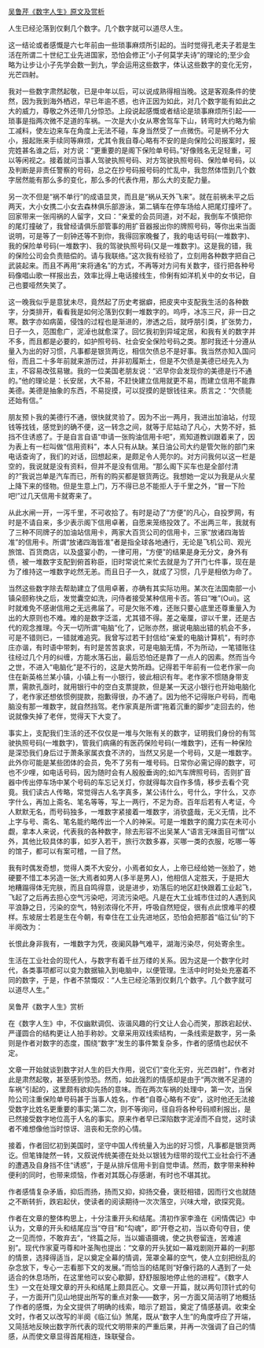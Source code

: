 [吴鲁芹《数字人生》原文及赏析](https://www.vrrw.net/wx/8776.html)

人生已经沦落到仅剩几个数字。几个数字就可以道尽人生。

这一结论或者感慨是六七年前由一些琐事麻烦所引起的。当时觉得孔老夫子若是生活在所谓二十世纪工业先进国家，恐怕会修正“小子何莫学夫诗”的理论的;至少会略为让步让小子先学会数一到九，学会运用这些数字，体认这些数字的变化无穷，光芒四射。

我对一些数字肃然起敬，已是中年以后，可以说成熟得相当晚。这是客观条件的使然，因为我到海外栖迟，早已年逾不惑，也许正因为如此，对几个数字能有如此之大的威力，尊敬之外还带几分惊恐。上段说起感慨或者结论是琐事麻烦所引起——琐事是指两次微不足道的车祸。一次是大小女从寒舍驾车下山，转弯时大约略为偷工减料，使左边来车在角度上无法不碰，车身当然受了一点微伤。可是祸不分大小，报起账来手续同等麻烦，尤其令我自尊心略有不安的是向保险公司报案时，报完姓甚名谁之后，对方说：“更重要的是阁下保险单号码。”好像贱名无足轻重，可以等闲视之。接着就问当事人驾驶执照号码、对方驾驶执照号码、保险单号码，以及判断是非责任警察的号码，总之在抄号码报号码的忙乱中，我忽然体悟到几个数字居然能有那么多的变化，那么多的代表作用，那么大的支配力量。



另一次不但是“祸不单行”的成语显灵，而且是“祸从天外飞来”。就在前祸未平之后两天，大小女携二小女去森林俱乐部游泳，第二辆车在停车场给人把尾灯撞坏了。回家带来一张闯祸的人留字，文曰：“亲爱的会员同道，对不起，我倒车不慎把你的尾灯撞破了，我曾经请俱乐部管事的用扩音器报出你的牌照号码，等你出来当面说明，可是等了一刻钟还等不到你，我得回家晚餐了，我的电话号码(一堆数字)、我的保险单号码(一堆数字)、我的驾驶执照号码(又是一堆数字)。这是我的错，我的保险公司会负责赔偿的。请与我联络。”这次我有经验了，立刻用各种数字把自己武装起来。而且不再用“来将通名”的方式，不再等对方问有关数字，径行把各种号码像唱山歌一样报出去，效率比得上电话接线生，伶俐有如洋机关中的女书记，自己也要哑然失笑了。

这一晚我似乎是意犹未尽，竟然起了历史考据癖，把皮夹中支配我生活的各种数字，分类排开，看看我是如何沦落到仅剩一堆数字的。呜呼，冰冻三尺，非一日之寒。数字亦如病菌，侵蚀的过程也是渐进的，渗透之后，就呼朋引类，扩张势力，日子一久，范围愈广，泥淖也就愈深了。回忆我初到异域定居，和我有关的数字并不多，而且都是必要的，如护照号码、社会安全保险号码之类。那时我还十分遵从量入为出的好习惯，凡事都是银货两讫，相信欠债总不是好事。我当然亦知入国问俗，而且二十多年前就来游历过，并非初履斯土，但是不欠债是美德已经先入为主，不容易改弦易辙。我的一位美国老朋友说：“迟早你会发现你的美德是行不通的。”他的理论是：长安居，大不易，不赶快建立信用就更不易，而建立信用不能靠美德。美德是抽象的东西，不易捉摸，可以捉摸的是银钱往来。质言之：“欠债能还始有信。”

朋友预卜我的美德行不通，很快就灵验了。因为不出一两月，我进出加油站，付现钱等找钱，感觉到的确不便，这一转念之间，就等于尼姑动了凡心，大势不好，抵挡不住诱惑了。于是自言自语“申请一张购油信用卡吧”，焉知道教训跟着来了，因为表上有一栏叫做“信用资料”，本人只有从缺。某日油公司大约是管欠账的部门来电话查询了，我们的对话，回想起来，是颇足令人莞尔的。对方问我何以这一栏是空的，我说就是没有资料，但并不是没有信用。“那么阁下买车也是全部付清的?”我说岂单是汽车而已，所有的购买都是银货两讫。我想她一定以为我是从火星上降下来的怪物。但是生意上门，万不得已总不能拒人于千里之外，“冒一下险吧!”过几天信用卡就寄来了。

从此水闸一开，一泻千里，不可收拾了。有时是动了“方便”的凡心，自投罗网，有时是不请自来，多少表示阁下信用卓著，自愿来笼络投效了。不出两三年，我就有了三种不同牌子的加油站信用卡，两家大百货公司的信用卡，三家“放诸四海皆准”的信用卡。所谓“放诸四海皆准”者是指全球各地通行，无论是飞机公司、观光旅馆、百货商店，以及盛宴小酌，一律可用，“方便”的结果是身无分文，身外有债，被一堆数字支配到俯首称臣，旧时常说忙来忙去就是为了开门七件事，现在是为了维持这一堆数字屹然无恙。而且日子一久，就成了习惯，几乎是相依为命了。

当然这些数字除去帮助建立了信用卓著，亦确有其实际功用。某次在法国南部一小镇朵颐称快之后，发觉囊空如洗，问侍者接受某种信用卡否。答曰“唯”(Oui)。这时就难免不感谢信用之无远弗届了。可是欠账不难，还账只要心底里还尊重量入为出的大原则也不难。难的是数字泛滥，尤其错不得。差之毫厘，谬以千里，还是古代的观念推理。今天一切所谓“电脑”化了，记账亦然，据说电脑出错的机会不多，可是不错则已，一错就难追究。我曾写过若干封信给“亲爱的电脑计算机”，有时亦庄亦谐，有时语中带刺，有时是苦苦哀求，可是电脑无情，不为所动，一笔错账往往经过几个月的纠缠，方能水落石出，最后恐怕还是靠了一点人的因素。然而当今之世，不进入“电脑化”是不行的，这是大势所趋。记得若干年前有一位老作家一向住在新英格兰某小镇，小镇上有一小银行，彼此相识有年。老作家不惯随身带支票，需款孔亟时，就用银行中的空白支票提款，但是某一天这小银行也开始电脑化了，老作家还想依惯例提款，抱歉得很，办不通了。因为他不记得账户号码，而电脑没有那一堆数字，就自然挡驾。老作家真是所谓“拖着沉重的脚步”走回去的，他说就像失掉了老伴，觉得天下大变了。

事实上，支配我们生活的还不仅仅是一堆与欠账有关的数字，证明我们身份的有驾驶执照号码(一堆数字)，管我们病痛的有医药保险号码(一堆数字)，还有一种保险是深恐我们身后过于萧条家属衣食不济的，当然又另是一个号码，又是一堆数字。此外你可能是某些团体的会员，免不了另有一堆号码。日常你必需记得的数字，可也不少哩，如电话号码，因为随时会有人殷殷垂询的;如汽车牌照号码，否则扩音器中传出停车场中某个号码的车忘记关灯，你就得每次自作多情，移步去看个究竟。我们读古人传略，常觉得古人名字真多，某公讳什么，号什么，字什么，又亦字什么，再加上斋名、笔名等等，写上一两行，不足为奇。百年后若有人考证，今人默默无名，而号码独多，一堆数字紧接着一堆数字，消欤盛哉，无义无情，比不上字与号、斋名、笔名能约略传出一个人的神采。可是一堆数字的魔力实在未可小觑，拿本人来说，代表我的各种数字，除去形容不出吴某人“语言无味面目可憎”以外，其他比较具体的事，如岁入若干，旅行次数多寡，买哪一类的衣服，吃哪一等的馆子，都可以有案可稽，一目了然。

我有时偶发奇想，觉得人类不大安分，小焉者如女人，上帝已经给她一张脸了，她硬要不惜工本另造一张;大焉者如男人(多半是男人)，他相信人定胜天，于是把大地糟蹋得体无完肤，而且自鸣得意，说是进步，劝落后的地区赶快跟着工业起飞，飞起了之后再去担心空气污染吧，河流污染吧。凡是在大工业城市住过的人遇到风平浪静之日，污染的空气，特别浓得化不开，呼吸自然短促，很有点此恨难平的模样。东坡居士若是生在今朝，有幸住在工业先进地区，恐怕会把那首“临江仙”的下半阕改为：

长恨此身非我有，一堆数字为凭，夜阑风静气难平，湖海污染尽，何处寄余生。

生活在工业社会的现代人，与数字有着千丝万缕的关系。因为这是一个数字化时代，各类事项都可以变为数据输入到电脑中，以便管理。生活中时时处处充塞着不同的数字，于是，作者不禁慨叹：“人生已经沦落到仅剩几个数字。几个数字就可以道尽人生。”

吴鲁芹《数字人生》赏析

在《数字人生》中，不仅幽默调侃、诙谐风趣的行文让人会心而笑，那跌宕起伏、严谨圆合的结构更让人拍手称妙。文章采用双线索结构，一条线索是数字，另一条则是作者对数字的态度，围绕“数字”发生的事件繁复杂多，作者的感情也起伏不定。

文章一开始就谈到数字对人生的巨大作用，说它们“变化无穷，光芒四射”，作者对此是肃然起敬，甚至感到惊恐。然而，如此强烈的情感却是由于“两次微不足道的车祸”引起的，这里颇有欲抑先扬的意味。而在两次车祸的处理中，第一次，当保险公司注重保险单号码甚于当事人姓名，作者“自尊心略有不安”，这时他还无法接受数字比姓名更重要的事实;第二次，则不等询问，径自将各种号码顺利报出，是已然接受数字地位高于人名的事实。原来作者早已深陷数字泥淖而不自觉，这时读者不难想像他当时惊讶、沮丧和无奈的心情。

接着，作者回忆初到美国时，坚守中国人传统量入为出的好习惯，凡事都是银货两讫。但笔锋陡然一转，又叙说传统美德在处处以银钱为纽带的现代工业社会行不通的遭遇及自身挡不住“诱惑”，于是从排斥信用卡到自觉申请。然而，数字带来种种便利的同时，也带来烦恼，作者对其既心存感谢，有时也不堪其扰。

作者感情复杂矛盾，抑后而扬，扬而又抑，抑扬交叠，褒贬相错，因而行文也就随之不断转折，跌宕起伏，使读者的阅读期待一次次落空，兴味大增，欲探究竟。

作者在文章的整体构思上，十分注重开头和结尾。清初作家李渔在《闲情偶记》中认为，文章的开头和结尾应当“夺目”和“勾魂”，即“开卷之初，当以奇句夺目，使之一见而惊，不敢弃去”，“终篇之际，当以媚语摄魂，使之执卷留连，苦难遽别”。现代作家夏丏尊和叶圣陶也提出：“文章的开头犹如一幕戏剧刚开幕的一刹那的情景，选择得适当，足以奠定全幕的情调，笼罩全幕的空气，使人立刻把纷乱的杂念放下，专心一志看那下文的发展。”而恰当的结尾则“好像行路的人遇到了一处适合的休息场所，在这里他可以安心歇脚，舒舒服服地停止他的进程”。《数字人生》一文在处理文章的开头和结尾上颇具匠心。文章一开篇，就以两句顶针式的句子，一方面开门见山地提出所写的重点对象——数字，另一方面又简洁明了地概括了作者的感慨，为全文提供了明确的线索，暗示了题旨，奠定了情感基调。收束全文时，作者又以改写的半阕《临江仙》煞尾，既从“数字人生”的角度呼应了开端，又简括地反映出数字所代表的现代文明带来的严重后果，并再一次强调了自己的情感，从而使文章显得首尾相连，珠联璧合。

